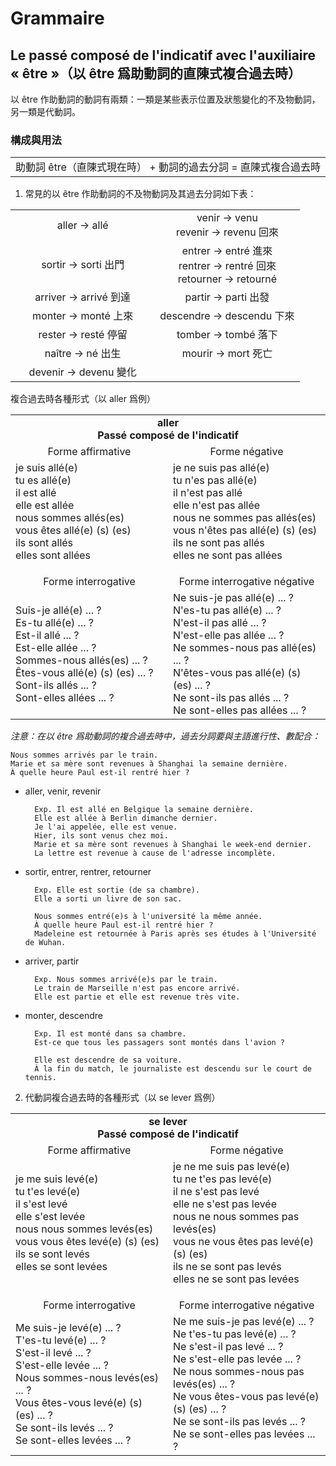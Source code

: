 # Grammaire
## Le passé composé de l'indicatif avec l'auxiliaire « être »（以 être 爲助動詞的直陳式複合過去時）
以 être 作助動詞的動詞有兩類：一類是某些表示位置及狀態變化的不及物動詞，另一類是代動詞。

### 構成與用法
<table align="center">
    <tbody align="center">
        <tr>
            <td>助動詞 être（直陳式現在時） + 動詞的過去分詞 = 直陳式複合過去時</td>
        </tr>
    </tbody>
</table>


1. 常見的以 être 作助動詞的不及物動詞及其過去分詞如下表：
<table align="center">
    <tbody align="center">
        <tr>
            <td width="50%">aller -> allé</td>
            <td width="50%">
                venir -> venu
                <br />
                revenir -> revenu	回來
            </td>
        </tr>
        <tr>
            <td>sortir -> sorti	出門</td>
            <td>
                entrer -> entré	進來
                <br />
                rentrer -> rentré	回來
                <br />
                retourner -> retourné
            </td>
        </tr>
        <tr>
            <td>arriver -> arrivé	到達</td>
            <td>partir -> parti	出發</td>
        </tr>
        <tr>
            <td>monter -> monté	上來</td>
            <td>descendre -> descendu	下來</td>
        </tr>
        <tr>
            <td>rester -> resté	停留</td>
            <td>tomber -> tombé	落下</td>
        </tr>
        <tr>
            <td>naître -> né	出生</td>
            <td>mourir -> mort	死亡</td>
        </tr>
        <tr>
            <td>devenir -> devenu	變化</td>
        </tr>
    </tbody>
</table>

複合過去時各種形式（以 aller 爲例）

<table align="center">
    <tbody>
        <tr>
            <td colspan="2" align="center">
                <strong>aller</strong>
                <br />
                <strong>Passé composé de l'indicatif</strong>
            </td> 
        </tr>
        <tr>
            <td width="50%" align="center">Forme affirmative</td>
            <td width="50%" align="center">Forme négative</td>
        </tr>
        <tr>
            <td>
                je suis allé(e)
                <br />
                tu es allé(e)
                <br />
                il est allé
                <br />
                elle est allée
                <br />
                nous sommes allés(es)
                <br />
                vous êtes allé(e) (s) (es)
                <br />
                ils sont allés
                <br />
                elles sont allées
            </td>
            <td>
                je ne suis pas allé(e)
                <br />
                tu n'es pas allé(e)
                <br />
                il n'est pas allé
                <br />
                elle n'est pas allée
                <br />
                nous ne sommes pas allés(es)
                <br />
                vous n'êtes pas allé(e) (s) (es)
                <br />
                ils ne sont pas allés
                <br />
                elles ne sont pas allées
            </td>
        </tr>
        <tr height="16px"></tr>
        <tr>
            <td align="center">Forme interrogative</td>
            <td align="center">Forme interrogative négative</td>
        </tr>
        <tr>
            <td>
                Suis-je allé(e) ... ?
                <br />
                Es-tu allé(e) ... ?
                <br />
                Est-il allé ... ?
                <br />
                Est-elle allée ... ?
                <br />
                Sommes-nous allés(es) ... ?
                <br />
                Êtes-vous allé(e) (s) (es) ... ?
                <br />
                Sont-ils allés ... ?
                <br />
                Sont-elles allées ... ?
            </td>
            <td>
                Ne suis-je pas allé(e) ... ?
                <br />
                N'es-tu pas allé(e) ... ?
                <br />
                N'est-il pas allé ... ?
                <br />
                N'est-elle pas allée ... ?
                <br />
                Ne sommes-nous pas allé(es) ... ?
                <br />
                N'êtes-vous pas allé(e) (s) (es) ... ?
                <br />
                Ne sont-ils pas allés ... ?
                <br />
                Ne sont-elles pas allées ... ?
            </td>
        </tr>
    </tbody>
</table>

*注意：在以 être 爲助動詞的複合過去時中，過去分詞要與主語進行性、數配合：*

    Nous sommes arrivés par le train.
    Marie et sa mère sont revenues à Shanghai la semaine dernière.
    À quelle heure Paul est-il rentré hier ?

* aller, venir, revenir

        Exp. Il est allé en Belgique la semaine dernière.
        Elle est allée à Berlin dimanche dernier.
        Je l'ai appelée, elle est venue.
        Hier, ils sont venus chez moi.
        Marie et sa mère sont revenues à Shanghai le week-end dernier.
        La lettre est revenue à cause de l'adresse incomplète.

* sortir, entrer, rentrer, retourner

        Exp. Elle est sortie (de sa chambre).
        Elle a sorti un livre de son sac.
    
        Nous sommes entré(e)s à l'université la même année.
        À quelle heure Paul est-il rentré hier ?
        Madeleine est retournée à Paris après ses études à l'Université de Wuhan.

* arriver, partir

        Exp. Nous sommes arrivé(e)s par le train.
        Le train de Marseille n'est pas encore arrivé.
        Elle est partie et elle est revenue très vite.

* monter, descendre

        Exp. Il est monté dans sa chambre.
        Est-ce que tous les passagers sont montés dans l'avion ?
        
        Elle est descendre de sa voiture.
        À la fin du match, le journaliste est descendu sur le court de tennis.

2. 代動詞複合過去時的各種形式（以 se lever 爲例）

<table align="center">
    <tbody>
        <tr>
            <td colspan="2" align="center">
                <strong>se lever</strong>
                <br />
                <strong>Passé composé de l'indicatif</strong>
            </td> 
        </tr>
        <tr>
            <td width="50%" align="center">Forme affirmative</td>
            <td width="50%" align="center">Forme négative</td>
        </tr>
        <tr>
            <td>
                je me suis levé(e)
                <br />
                tu t'es levé(e)
                <br />
                il s'est levé
                <br />
                elle s'est levée
                <br />
                nous nous sommes levés(es)
                <br />
                vous vous êtes levé(e) (s) (es)
                <br />
                ils se sont levés
                <br />
                elles se sont levées
            </td>
            <td>
                je ne me suis pas levé(e)
                <br />
                tu ne t'es pas levé(e)
                <br />
                il ne s'est pas levé
                <br />
                elle ne s'est pas levée
                <br />
                nous ne nous sommes pas levés(es)
                <br />
                vous ne vous êtes pas levé(e) (s) (es)
                <br />
                ils ne se sont pas levés
                <br />
                elles ne se sont pas levées
            </td>
        </tr>
        <tr height="16px"></tr>
        <tr>
            <td align="center">Forme interrogative</td>
            <td align="center">Forme interrogative négative</td>
        </tr>
        <tr>
            <td>
                Me suis-je levé(e) ... ?
                <br />
                T'es-tu levé(e) ... ?
                <br />
                S'est-il levé ... ?
                <br />
                S'est-elle levée ... ?
                <br />
                Nous sommes-nous levés(es) ... ?
                <br />
                Vous êtes-vous levé(e) (s) (es) ... ?
                <br />
                Se sont-ils levés ... ?
                <br />
                Se sont-elles levées ... ?
            </td>
            <td>
                Ne me suis-je pas levé(e) ... ?
                <br />
                Ne t'es-tu pas levé(e) ... ?
                <br />
                Ne s'est-il pas levé ... ?
                <br />
                Ne s'est-elle pas levée ... ?
                <br />
                Ne nous sommes-nous pas levés(es) ... ?
                <br />
                Ne vous êtes-vous pas levé(e) (s) (es) ... ?
                <br />
                Ne se sont-ils pas levés ... ?
                <br />
                Ne se sont-elles pas levées ... ?
            </td>
        </tr>
    </tbody>
</table>